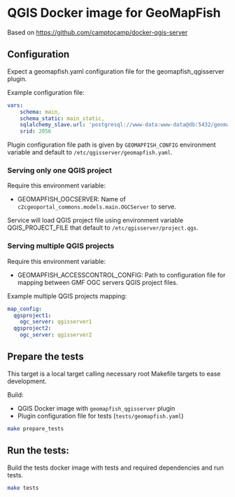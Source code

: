 # QGIS Docker image for GeoMapFish

Based on https://github.com/camptocamp/docker-qgis-server

## Configuration

Expect a geomapfish.yaml configuration file for the geomapfish_qgisserver plugin.

Example configuration file:

```yaml
vars:
    schema: main,
    schema_static: main_static,
    sqlalchemy_slave.url: 'postgresql://www-data:www-data@db:5432/geomapfish_tests',
    srid: 2056
```

Plugin configuration file path is given by `GEOMAPFISH_CONFIG` environment variable and default to `/etc/qgisserver/geomapfish.yaml`.

### Serving only one QGIS project

Require this environment variable:

- GEOMAPFISH_OGCSERVER:  Name of `c2cgeoportal_commons.models.main.OGCServer` to serve.

Service will load QGIS project file using environment variable QGIS_PROJECT_FILE that default to `/etc/qgisserver/project.qgs`.

### Serving multiple QGIS projects

Require this environment variable:

- GEOMAPFISH_ACCESSCONTROL_CONFIG: Path to configuration file for mapping between GMF OGC servers QGIS project files.

Example multiple QGIS projects mapping:

```yaml
map_config:
  qgsproject1:
    ogc_server: qgisserver1
  qgsproject2:
    ogc_server: qgisserver2
```

## Prepare the tests

This target is a local target calling necessary root Makefile targets to ease development.

Build:

* QGIS Docker image with `geomapfish_qgisserver` plugin
* Plugin configuration file for tests (`tests/geomapfish.yaml`)

```bash
make prepare_tests
```

## Run the tests:

Build the tests docker image with tests and required dependencies and run tests.

```bash
make tests
```
